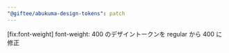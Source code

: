 ```yaml
---
"@giftee/abukuma-design-tokens": patch
---
```


[fix:font-weight] font-weight: 400 のデザイントークンを regular から 400 に修正
